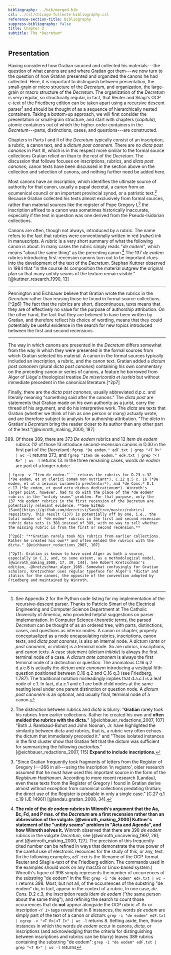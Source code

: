 ```yaml
---
bibliography: ../bib/merged.bib
csl: ../csl/chicago-fullnote-bibliography.csl
reference-section-title: Bibliography
suppress-bibliography: false
title: Chapter 2
subtitle: The *Decretum*
---
```

## Presentation

Having considered how Gratian sourced and collected his materials---the
question of what canons are and where Gratian got them---we now
turn to the question of how Gratian presented and organized the
canons he had collected. Here, it is important to distinguish between
presentation, the small-grain or micro structure of the *Decretum*,
and organization, the large-grain or macro structure of the *Decretum*.
The organization of the *Decretum* is very regular, so structurally
regular, in fact, that Reuter and Silagi's OCP e-text of the Friedberg
edition can be taken apart using a recursive descent parser[^2p1]
and should be thought of as a sequence of hierarchically nested
containers. Taking a bottom-up approach, we will first consider the
presentation or small-grain structure, and start with chapters
(*capitula*), atomic containers out of which the higher-order
containers in the *Decretum*---parts, distinctions, cases, and
questions---are constructed.

Chapters in Parts I and II of the *Decretum* typically consist of
an inscription, a rubric, a canon text, and a *dictum post canonem*.
There are no *dicta post canones* in Part III, which is in this
respect more similar to the formal source collections Gratian relied
on than to the rest of the *Decretum*. The discussion that follows
focuses on inscriptions, rubrics, and *dicta post canones*; canon
texts have been discussed in the section above on the collection
and selection of canons, and nothing further need be added here.

Most canons have an inscription, which identifies the ultimate
source of authority for that canon, usually a papal decretal, a
canon from an ecumenical council or an important provincial synod,
or a patristic text.[^2p2] Because Gratian collected his texts
almost exclusively from formal sources, rather than material sources
like the register of Pope Gregory I,[^2p3] the inscription affixed
to a canon was sometimes historically inaccurate, especially if the
text in question was one derived from the Pseudo-Isidorian collections.

Canons are often, though not always, introduced by a rubric. The
name refers to the fact that rubrics were conventionally written
in red (*ruber*) ink in manuscripts. A rubric is a very short summary
of what the following canon is about. In many cases the rubric
simply reads "*de eodem*", which means "about the same thing" as
the preceding canon.[^2p4] The 137 *de eodem* rubrics introducing
first-recension canons turn out to be important clues into the
development of the text of the *Decretum*. Stephan Kuttner observed
in 1984 that "in the course its composition the material outgrew
the original plan so that many untidy seams of the texture remain
visible."[@kuttner_research_1990, 13]

---

Pennington and Eichbauer believe that Gratian wrote the rubrics in
the *Decretum* rather than reusing those he found in formal source
collections.[^2p6] The fact that the rubrics are short, discontinuous,
texts means that they are of effectively no value for the purpose
of authorship attribution. On the other hand, the fact that they
are believed to have been written by Gratian, and therefore reflect
his choice of wording, means that they could potentially be useful
evidence in the search for new topics introduced between the first
and second recensions.

---

The way in which canons are presented in the *Decretum* differs
somewhat from the way in which they were presented in the formal
sources from which Gratian selected his material. A canon in the
formal sources typically included an inscription, a rubric, and the
canon text. Gratian added a *dictum post canonem* (plural *dicta
post canones*) containing his own commentary on the preceding canon
or series of canons, a feature he borrowed from Alger of Liège's
theological treatise *De misericordia et iustitia* but without
immediate precedent in the canonical literature.[^2p7]

Finally, there are the *dicta post canones*, usually abbreviated
d.p.c. and literally meaning "something said after the canons." The
*dicta post* are statements that Gratian made on his own authority
as a jurist, carry the thread of his argument, and do his interpretive
work. The *dicta* are texts that Gratian (whether we think of him
as one person or many) actually wrote, and are therefore subject
to analysis for authorship attribution. "The *dicta* in Gratian's
*Decretum* bring the reader closer to its author than any other
part of the text."[@winroth_making_2000, 187]

[^2p1]: See Appendix 2 for the Python code listing for my implementation
of the recursive-descent parser. Thanks to Patricio Simari of the
Electrical Engineering and Computer Science Department at The
Catholic University of America, who provided helpful suggestions
on parser implementation. In Computer Science-theoretic terms, the
parsed *Decretum* can be thought of as an ordered tree, with parts,
distinctions, cases, and questions as interior nodes. A canon or
chapter, properly conceptualized as a node encapsulating rubrics,
inscriptions, canon texts, and *dicta post canones*, is also an
internal node. A *dictum* (*ante* or *post canonem*, or *initiale*)
is a terminal node. So are rubrics, inscriptions, and canon texts.
A case statement (*dictum initiale*) is always the first terminal
node of a case. A *dictum ante canonem* is always the first terminal
node of a distinction or question. The anomalous C.16 q.2 d.a.c.8
is actually the *dictum ante canonem* introducing a vestigial fifth
question positioned between C.16 q.2 and C.16 q.3 (see Friedberg,
1.787). The traditional notation misleadingly implies that d.a.c.1
is a leaf node of c.1. In fact, d.a.c.1 and c.1 are both child
nodes at the same nesting level under one parent distinction or
question node. A *dictum post canonem* is an optional, and usually
final, terminal node of a canon.

[^2p2]: The distinction between rubrics and *dicta* is blurry:
"**Gratian** rarely took his rubrics from earlier collections.
Rather he created his own and **often melded the rubrics with the
dicta.**" [@eichbauer_redactions_2007, 107] "Both J. Rambaud-Buhot
and John Noonan, Jr. have highlighted the similarity between dicta
and rubrics, that is, a rubric very often echoes the dictum that
immediately preceded it." and "These isolated instances in the first
cluster show that Gratian felt that the dictum was sufficient for
summarizing the following *auctoritas*." [@eichbauer_redactions_2007,
115] **Expand to include inscriptions.**

[^2p3]: "Since Gratian frequently took fragments of letters from
the Register of Gregory I---266 in all---using the inscription 'in
registro', older research assumed that he must have used this
important source in the form of the *Registrum Hadrianum*. According
to more recent research (Landau), even these texts from the Register
of Gregory I found in Gratian derive almost without exception from
canonical collections predating Gratian; the direct use of the
Register is probable in only a single case." [C.27 q.1 c.19 (JE
1496)] [@landau_gratian_2008, 34].

[^2p4]: **The role of the *de eodem* rubrics in Winroth's argument
that the Aa, Bc, Fd, and P mss. of the *Decretum* are a first
recension rather than an abbreviation of the vulgate.
[@winroth_making_2000] Kuttner's statement of the "untidy seams"
problem in "Acta and Agenda", and how Winroth solves it.** Winroth
observed that there are 398 *de eodem* rubrics in the vulgate
*Decretum*, see [@winroth_uncovering_1997, 28]; and [@winroth_making_2000,
127]. The precision of this frequently-cited number can be refined
in ways that demonstrate the true power of the careful use of
electronic resources for the study of this, or any, text. (In the
following examples, ```edF.txt``` is the filename of the OCP-format
Reuter and Silagi e-text of the Friedberg edition. The commands
used in the examples should work on any macOS or Linux-based system.)
Winroth's figure of 398 simply represents the number of occurrences
of the substring "de eodem" in the file: ```grep -i "de eodem"
edF.txt | wc -l``` returns 398. Most, but not all, of the occurrences
of the substring "de eodem" do, in fact, appear in the context of
a rubric, In one case, *de Cons.* D.2 c.3, the inscription reads
*Idem de eodem* ("the same person about the same thing"), and
refining the search to count those occurrences that do **not**
appear alongside the OCP rubric ```<T R>``` or inscription ```<T
I>``` tags reveal that in 8 instances, the words *de eodem* are
simply part of the text of a canon or *dictum*: ```grep -i "de
eodem" edF.txt | egrep -v "<T R>|<T I>" | wc -l``` returns 8. Setting
aside, then, those instances in which the words *de eodem* occur
in canons, *dicta*, or inscriptions (and acknowledging that the
criteria for distinguishing between inscriptions and rubrics can
be blurry) leaves 389 rubrics containing the substring "de eodem":
```grep -i "de eodem" edF.txt | grep "<T R>" | wc -l``` returns
389. Of those 389, there are 373 *De eodem* rubrics and 13 *Item
de eodem* rubrics (12 of those 13 introduce second-recension canons
in D.30 in the first part of the *Decretum*): ```fgrep "De eodem."
edF.txt | grep "<T R>" | wc -l``` returns 373, and ```fgrep "Item
de eodem." edF.txt | grep "<T R>" | wc -l``` returns 13. In the
three remaining cases, words *de eodem* are part of a longer rubric:
```grep -i "de eodem" edF.txt | grep "<T R>" | fgrep -v "De eodem."
| fgrep -v "Item de eodem."``` returns the rubrics for D.23 c.32
(*De eodem, et ut clerici comam non nutriant*), C.22 q.5 c. 16 (*De
eodem, et ut a ieiunis iuramenta prestentur*), and *de Cons.* D.1
c.17 (*De eodem, et quod octo diebus dedicationum*). Winroth's
larger point, however, had to do with the place of the *de eodem*
rubrics in the "untidy seams" problem. For that purpose, only the
137 *de eodem* rubrics in the first recension of the Decretum are
potentially relevant evidence. **See GitHub
[Sand](https://github.com/decretist/Sand/tree/master/rubrics)
repository. This result (137) is potentially off by one, i.e., the
total number of *de eodem* rubrics in the first and second recension
rubric data sets is 388 instead of 389, with no way to tell whether
the missing rubric is from the first or second recension.**

[^2p6]: "**Gratian rarely took his rubrics from earlier collections.
Rather he created his own** and often melded the rubrics with the
dicta." [@eichbauer_redactions_2007, 107]

[^2p7]: Gratian is known to have used Alger as both a source,
especially in C.1, and, to some extent, as a methodological model.
[@winroth_making_2000, 17, 39, 144]. See Robert Kretzschmar's
edition, -@kretzschmar_alger_1985. Somewhat confusingly for Gratian
scholars, Kretzschmar uses regular typeface for Alger's *dicta* and
italics for the canons, the opposite of the convention adopted by
Friedberg and maintained by Winroth.

